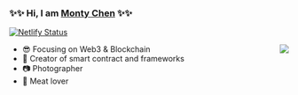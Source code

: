 ### ✨✨ Hi, I am [Monty Chen](https://umiotter.com) ✨✨

[![Netlify Status](https://api.netlify.com/api/v1/badges/ec6d5ce8-0152-4e51-9937-e38133299014/deploy-status)](https://app.netlify.com/sites/umiotter/deploys)

<img align="right" src="https://github-readme-stats.vercel.app/api?username=umiotter&show_icons=true&icon_color=CE1D2D&text_color=718096&bg_color=ffffffff&hide_title=true&hide_border=true" />

- :sunglasses: Focusing on Web3 & Blockchain
- :hammer: Creator of smart contract and frameworks
- :camera: Photographer 
- :meat_on_bone: Meat lover

<!--
**umiotter/umiotter** is a ✨ _special_ ✨ repository because its `README.md` (this file) appears on your GitHub profile.

Here are some ideas to get you started:

- 🔭 I’m currently working on ...
- 🌱 I’m currently learning ...
- 👯 I’m looking to collaborate on ...
- 🤔 I’m looking for help with ...
- 💬 Ask me about ...
- 📫 How to reach me: ...
- 😄 Pronouns: ...
- ⚡ Fun fact: ...
-->
